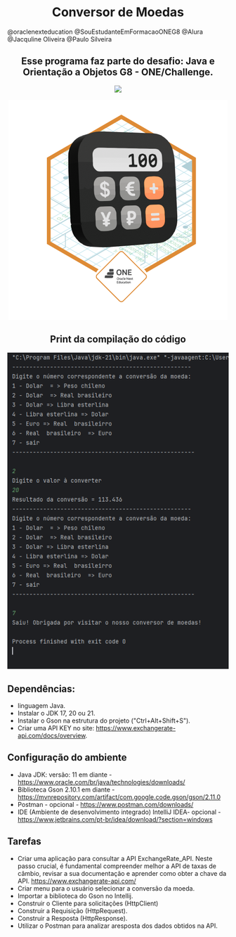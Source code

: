 
<h1 align="center"> Conversor de Moedas </h1>

@oraclenexteducation 
@SouEstudanteEmFormacaoONEG8 
@Alura 
@Jacquline Oliveira 
@Paulo Silveira

<h2 align= "center"> Esse programa faz parte do desafio: Java e Orientação a Objetos G8 - ONE/Challenge.</h2>
<p align="center">

<div align="center">
<img loading="lazy" src="http://img.shields.io/static/v1?label=PROGRAMA&message=CONVERSOR-DE-MOEDAS&color=GREEN&style=for-the-badge"/>
</p>
<img src="https://github.com/terezafcsousa2/ConversorDeMoedas/blob/main/assets/Badge-Conversor.png" alt= "Badge">

## Print da compilação do código

<img src="https://github.com/terezafcsousa2/ConversorDeMoedas/blob/main/assets/print_da-Compilacao.png" alt=" Print da compilação do código" />
</div>




 ## Dependências:
 
 * linguagem Java.
 * Instalar o JDK 17, 20 ou 21.
 * Instalar o Gson na estrutura do projeto ("Ctrl+Alt+Shift+S").
 * Criar uma API KEY no site: https://www.exchangerate-api.com/docs/overview.
   
## Configuração do ambiente

* Java JDK: versão: 11 em diante - https://www.oracle.com/br/java/technologies/downloads/
* Biblioteca Gson 2.10.1 em diante - https://mvnrepository.com/artifact/com.google.code.gson/gson/2.11.0
* Postman - opcional - https://www.postman.com/downloads/
* IDE (Ambiente de desenvolvimento integrado) IntelliJ IDEA- opcional - https://www.jetbrains.com/pt-br/idea/download/?section=windows

 

## Tarefas

* Criar uma aplicação para consultar a API ExchangeRate_API. Neste passo crucial, é fundamental compreender melhor a API de taxas de câmbio, revisar a sua documentação e aprender como obter a chave da API. https://www.exchangerate-api.com/ 
* Criar menu para o usuário selecionar a conversão da moeda.
* Importar a biblioteca do Gson no Intellij.
* Construir o Cliente para solicitações (HttpClient)
* Construir a Requisição (HttpRequest).
* Construir a Resposta (HttpResponse).
* Utilizar o Postman para analizar aresposta dos dados obtidos na API.
   


